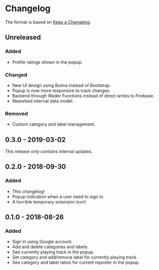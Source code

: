 # Changelog
The format is based on [Keep a Changelog](https://keepachangelog.com/en/1.0.0/).

## Unreleased
### Added
- Profile ratings shown in the popup.

### Changed
- New UI design using Bulma instead of Bootstrap.
- Popup is now more responsive to track changes.
- Backend through Wader Functions instead of direct writes to Firebase.
- Reworked internal data model.

### Removed
- Custom category and label management.

## 0.3.0 - 2019-03-02
This release only contains internal updates.

## 0.2.0 - 2018-09-30
### Added
- This changelog!
- Popup indication when a user need to sign in.
- A horrible temporary extension icon!

## 0.1.0 - 2018-08-26
### Added
- Sign in using Google account.
- Add and delete categories and labels.
- See currently playing track in the popup.
- Set category and add/remove label for currently playing track.
- See category and label ratios for current reposter in the popup.
